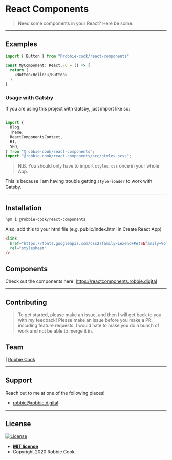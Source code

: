 # React Components

> Need some components in your React? Here be some.

---

## Examples

```typescript
import { Button } from "@robbie-cook/react-components"

const MyComponent: React.FC = () => {
  return (
    <Button>Hello!</Button>
  )
}
```

### Usage with Gatsby

If you are using this project with Gatsby, just import like so:
```typescript

import {
  Blog,
  Theme,
  ReactComponentsContext,
  H1,
  SEO,
} from "@robbie-cook/react-components";
import "@robbie-cook/react-components/src/styles.scss";
```

> N.B. You should only have to import `styles.css` once in your whole App.

This is because I am having trouble getting `style-loader` to work with Gatsby.

---

## Installation

`npm i @robbie-cook/react-components`

Also, add this to your html file (e.g. public/index.html in Create React App)

```html
<link
  href="https://fonts.googleapis.com/css2?family=Lexend+Peta&family=Vollkorn:ital,wght@0,600;0,700;0,800;0,900;1,700&display=swap"
  rel="stylesheet"
/>
```
## Components

Check out the components here: https://reactcomponents.robbie.digital

---

## Contributing

> To get started, please make an issue, and then I will get back to you with my feedback! Please make an issue before you make a PR, including feature requests.
I would hate to make you do a bunch of work and not be able to merge it in.

## Team

| <a href="https://github.com/Robbie-Cook/" target="_blank">Robbie Cook</a>

---

## Support

Reach out to me at one of the following places!

- robbie@robbie.digital

---

## License

[![License](http://img.shields.io/:license-mit-blue.svg?style=flat-square)](http://badges.mit-license.org)

- **[MIT license](http://opensource.org/licenses/mit-license.php)**
- Copyright 2020 Robbie Cook
